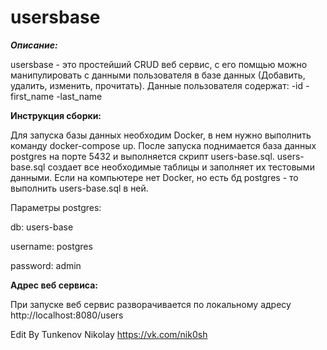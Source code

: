 # usersbase

***Описание:***

usersbase - это простейший CRUD веб сервис, с его помщью можно манипулировать с данными пользователя в базе данных (Добавить, удалить, изменить, прочитать).
Данные пользователя содержат:
-id
-first_name
-last_name


**Инструкция сборки:**

Для запуска базы данных необходим Docker, в нем нужно выполнить команду docker-compose up. 
После запуска поднимается база данных postgres на порте 5432 и выполняется скрипт users-base.sql. users-base.sql создает все необходимые таблицы и заполняет их тестовыми данными. 
Если на компьютере нет Docker, но есть бд postgres - то выполнить users-base.sql в ней.

Параметры postgres:

db: users-base

username: postgres

password: admin

**Адрес веб сервиса:**

При запуске веб сервис разворачивается по локальному адресу http://localhost:8080/users

Edit By Tunkenov Nikolay 
https://vk.com/nik0sh
